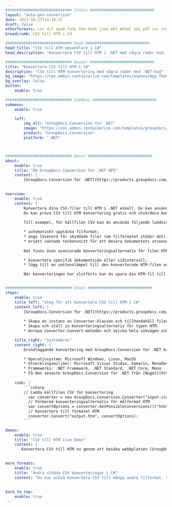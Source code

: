 ```yaml
---
############################# Static ############################
layout: "auto-gen-conversion"
date: 2023-10-27T14:19:37
draft: false
otherformats: csv dif epub fods htm html json mht mhtml ods pdf sxc tex tsv xlam xls xlsb xlsm xlsx xlt xltm xltx xml xps
breadcrumb: CSV till HTM i C#

############################# Head ############################
head_title: "CSV till HTM omvandlare i C#"
head_description: "Konvertera CSV till HTM i .NET med några rader kod. Använd GroupDocs Document Conversion API för att konvertera över 160 filformat."

############################# Header ############################
title: "Konvertera CSV till HTM i C#"
description: "CSV till HTM konvertering med några rader med .NET-kod"
bg_image: "https://cms.admin.containerize.com/templates/aspose/App_Themes/V3/images/bg/header1.png"
bg_overlay: false
button:
    enable: true

############################# SubMenu ############################
submenu:
    enable: true

    left:
        img_alt: "GroupDocs.Conversion for .NET"
        image: "https://cms.admin.containerize.com/templates/groupdocs/images/product-logos/90x90-noborder/groupdocs-conversion-net.png"
        product: "GroupDocs.Conversion"
        platform: ".NET"



############################# About ############################
about:
    enable: true
    title: "Om GroupDocs.Conversion for .NET API"
    content: |
        [GroupDocs.Conversion for .NET](https://products.groupdocs.com/conversion/net/) kan användas för att konvertera Microsoft Word, Excel, PowerPoint, PDF, Visio och andra format. GroupDocs.Conversion är ett fristående API som är lämpligt för back-end och interna system där hög prestanda krävs. Det beror inte på någon programvara som Microsoft eller Open Office.
    

overview:
    enable: true
    content: |
        Konvertera dina CSV-filer till HTM i .NET enkelt. Du kan använda bara ett par C# kodrader i valfri plattform som du vill, som - Windows, Linux, macOS.
        Du kan prova CSV till HTM konvertering gratis och utvärdera konverteringsresultatens kvalitet. Tillsammans med enkla filkonverteringsscenarier kan du prova mer avancerade alternativ för att ladda källfilen CSV och för att spara resultatet HTM. 
        
        Till exempel, för källfilen CSV kan du använda följande laddningsalternativ:

        * automatiskt upptäcka filformat;
        * ange lösenord för skyddade filer (om filformatet stöder det);
        * ersätt saknade teckensnitt för att bevara dokumentets utseende.
        
        Det finns även avancerade konverteringsalternativ för filen HTM:

        * konvertera specifik dokumentsida eller sidintervall;
        * lägg till en vattenstämpel till den konverterade HTM-filen och många fler.

        När konverteringen har slutförts kan du spara din HTM-fil till den lokala filsökvägen eller någon tredje parts lagring som FTP, Amazon S3, Google Drive, Dropbox etc. Observera - för att konvertera CSV till {{ TO}} det finns inget behov av någon ytterligare programvara installerad - som MS Office, Open Office, Adobe Acrobat Reader etc.


############################# Steps ############################
steps:
    enable: true
    title_left: "Steg för att konvertera CSV till HTM i C#"
    content_left: |
        [GroupDocs.Conversion for .NET](https://products.groupdocs.com/conversion/net/) gör det enkelt för utvecklare att konvertera en CSV-fil till HTM med några rader kod.
        
        * Skapa en instans av Converter-klassen och tillhandahåll filen CSV med den fullständiga sökvägen
        * Skapa och ställ in Konverteringsalternativ för typen HTM.
        * Anropa Converter.Convert-metoden och skicka hela sökvägen och formatet (HTM) som en parameter

    title_right: "Systemkrav"
    content_right: |
        Grundläggande konvertering med GroupDocs.Conversion for .NET kan göras med bara några enkla steg. Våra API:er stöds på alla större plattformar och operativsystem. Innan du kör koden nedan, se till att du har följande förutsättningar installerade på ditt system.

        * Operativsystem: Microsoft Windows, Linux, MacOS
        * Utvecklingsmiljöer: Microsoft Visual Studio, Xamarin, MonoDevelop
        * Frameworks: .NET Framework, .NET Standard, .NET Core, Mono
        * Få den senaste GroupDocs.Conversion for .NET från [Nuget](https://www.nuget.org/packages/groupdocs.conversion)
         
    code: |
        ```csharp    
        // Ladda källfilen CSV för konvertering
          var converter = new GroupDocs.Conversion.Converter("input.csv");
          // Förbered konverteringsalternativ för målformat HTM
          var convertOptions = converter.GetPossibleConversions()["htm"].ConvertOptions;
          // Konvertera till formatet HTM
          converter.Convert("output.htm", convertOptions);
        ```

demos:
    enable: true
    title: "CSV till HTM Live Demo"
    content: |
       Konvertera CSV till HTM nu genom att besöka webbplatsen [GroupDocs.Conversion App](https://products.groupdocs.app/conversion/family). Onlinedemo har följande fördelar
          

more_formats:
    enable: true
    title: "Andra stödda CSV konverteringar i C#"
    content: "Du kan också konvertera CSV till många andra filformat. Se listan nedan."
       
       
back_to_top:
    enable: true
---
```

